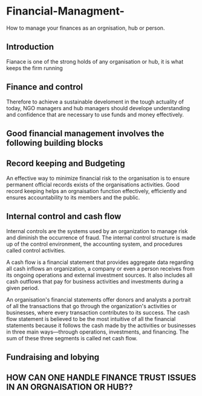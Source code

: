 # Financial-Managment-
How to manage your finances as an orgnisation, hub or person.

## Introduction 
Fianace is one of the strong holds of any organisation or hub, it is what keeps the firm running 
## Finance and control
Therefore to achieve a sustainable develoment in the tough actuality of today, NGO managers and hub managers should develope understanding and confidence that are necessary to use funds and money effectively.

## Good financial management involves the following building blocks 

## Record keeping and Budgeting 

An effective way to minimize financial risk to the organisation is to ensure permanent official records exists of the organisations activities. Good record keeping helps an orgnaisation function effectively, efficiently and ensures accountability to its members and the public.

## Internal control and cash flow
Internal controls are the systems used by an organization to manage risk and diminish the occurrence of fraud. The internal control structure is made up of the control environment, the accounting system, and procedures called control activities.

A cash flow is a financial statement that provides aggregate data regarding all cash inflows an organization, a company or even a person receives from its ongoing operations and external investment sources. It also includes all cash outflows that pay for business activities and investments during a given period. 

An organisation's financial statements offer donors and analysts a portrait of all the transactions that go through the organization's activities or businesses, where every transaction contributes to its success. The cash flow statement is believed to be the most intuitive of all the financial statements because it follows the cash made by the activities or businesses in three main ways—through operations, investments, and financing. The sum of these three segments is called net cash flow.

## Fundraising and lobying 

## HOW CAN ONE HANDLE FINANCE TRUST ISSUES IN AN ORGNAISATION OR HUB??





